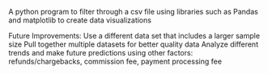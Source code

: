 A python program to filter through a csv file using libraries such as Pandas and matplotlib to create data visualizations

Future Improvements:
Use a different data set that includes a larger sample size
Pull together multiple datasets for better quality data
Analyze different trends and make future predictions using other factors: refunds/chargebacks, commission fee, payment processing fee
